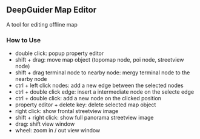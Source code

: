## DeepGuider Map Editor

A tool for editing offline map

### How to Use

* double click: popup property editor
* shift + drag: move map object (topomap node, poi node, streetview node)
* shift + drag terminal node to nearby node: mergy terminal node to the nearby node
* ctrl + left click nodes: add a new edge between the selected nodes
* ctrl + double click edge: insert a intermediate node on the selecte edge
* ctrl + double click: add a new node on the clicked position
* property editor + delete key: delete selected map object
* right click: show frontal streetview image
* shift + right click: show full panorama streetview image
* drag: shift view window
* wheel: zoom in / out view window
